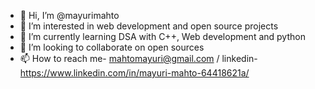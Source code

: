 - 👋 Hi, I’m @mayurimahto
- 👀 I’m interested in web development and open source projects
- 🌱 I’m currently learning DSA with C++, Web development and python
- 💞️ I’m looking to collaborate on open sources
- 📫 How to reach me- mahtomayuri@gmail.com / linkedin-https://www.linkedin.com/in/mayuri-mahto-64418621a/

<!---
mayurimahto/mayurimahto is a ✨ special ✨ repository because its `README.md` (this file) appears on your GitHub profile.
You can click the Preview link to take a look at your changes.
--->
